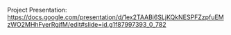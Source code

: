 Project Presentation: 
https://docs.google.com/presentation/d/1ex2TAABi6SLjKQkNESPFZzpfuEMzWO2MHhFyerRgjfM/edit#slide=id.g1f87997393_0_782
